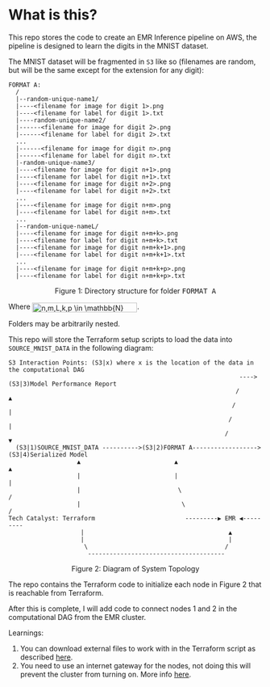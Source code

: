 # What is this?

This repo stores the code to create an EMR Inference pipeline on AWS, the pipeline is designed to learn the digits in the MNIST dataset.

The MNIST dataset will be fragmented in `S3` like so (filenames are random, but will be the same except for the extension for any digit):

```
FORMAT A:
  /
  |--random-unique-name1/
  |----<filename for image for digit 1>.png
  |----<filename for label for digit 1>.txt
  |----random-unique-name2/
  |------<filename for image for digit 2>.png
  |------<filename for label for digit 2>.txt
  ...
  |------<filename for image for digit n>.png
  |------<filename for label for digit n>.txt
  |-random-unique-name3/
  |----<filename for image for digit n+1>.png
  |----<filename for label for digit n+1>.txt
  |----<filename for image for digit n+2>.png
  |----<filename for label for digit n+2>.txt
  ...
  |----<filename for image for digit n+m>.png
  |----<filename for label for digit n+m>.txt
  ...
  |--random-unique-nameL/
  |----<filename for image for digit n+m+k>.png
  |----<filename for label for digit n+m+k>.txt
  |----<filename for image for digit n+m+k+1>.png
  |----<filename for label for digit n+m+k+1>.txt
  ...
  |----<filename for image for digit n+m+k+p>.png
  |----<filename for label for digit n+m+k+p>.txt
```
<p align="center">Figure 1: Directory structure for folder <tt>FORMAT A</tt></p>

Where <img src="http://www.sciweavers.org/tex2img.php?eq=n%2Cm%2CL%2Ck%2Cp%20%5Cin%20%20%5Cmathbb%7BN%7D&bc=White&fc=Black&im=jpg&fs=12&ff=arev&edit=0" align="center" border="0" alt="n,m,L,k,p \in  \mathbb{N}" width="208" height="19" />.

Folders may be arbitrarily nested.

This repo will store the Terraform setup scripts to load the data into `SOURCE_MNIST_DATA` in the following diagram:

```
S3 Interaction Points: (S3|x) where x is the location of the data in the computational DAG
                                                                ---->(S3|3)Model Performance Report
                                                               /            ▲
                                                              /             |
                                                             /              |
                                                            /               ▼
  (S3|1)SOURCE_MNIST_DATA ---------->(S3|2)FORMAT A------------------>(S3|4)Serialized Model
                   ▲                          ▲                             ▲
                   |                          |                             |
                   |                           \                            / 
                   |                            \                          / 
Tech Catalyst: Terraform                         ---------▶ EMR ◀---------
                    |                                        ▲
                    |                                        |
                     \                                      /
                      --------------------------------------
```
<p align="center">Figure 2: Diagram of System Topology</p>

The repo contains the Terraform code to initialize each node in Figure 2 that is reachable from Terraform.

After this is complete, I will add code to connect nodes 1 and 2 in the computational DAG from the EMR cluster.

Learnings:

  1. You can download external files to work with in the Terraform script as described [here](https://stackoverflow.com/questions/45317910/how-to-download-a-file-from-github-enterprise-using-terraform).
  2. You need to use an internet gateway for the nodes, not doing this will prevent the cluster from turning on. More info [here](https://aws.amazon.com/blogs/big-data/launching-and-running-an-amazon-emr-cluster-inside-a-vpc/).
